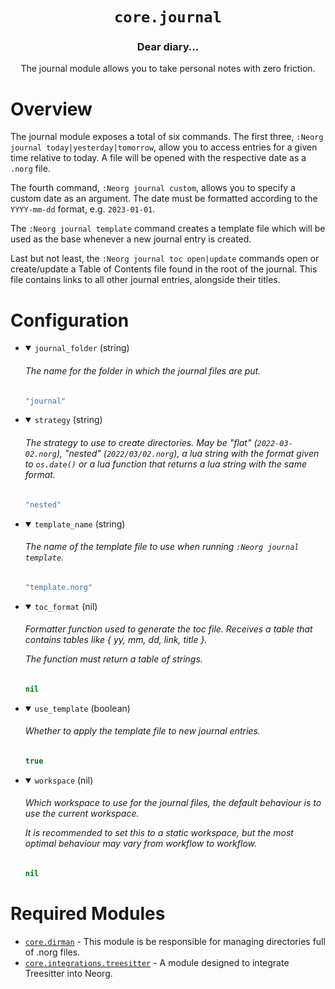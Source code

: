 <div align="center">

# `core.journal`

### Dear diary...

The journal module allows you to take personal notes with zero friction.



</div>

# Overview

The journal module exposes a total of six commands.
The first three, `:Neorg journal today|yesterday|tomorrow`, allow you to access entries
for a given time relative to today. A file will be opened with the respective date as a `.norg` file.

The fourth command, `:Neorg journal custom`, allows you to specify a custom date as an argument.
The date must be formatted according to the `YYYY-mm-dd` format, e.g. `2023-01-01`.

The `:Neorg journal template` command creates a template file which will be used as the base whenever
a new journal entry is created.

Last but not least, the `:Neorg journal toc open|update` commands open or create/update a Table of Contents
file found in the root of the journal. This file contains links to all other journal entries, alongside
their titles.

# Configuration

* <details open>
  
  <summary><code>journal_folder</code> (string)</summary>
  
  <h6>
  
  <div>
  
  The name for the folder in which the journal files are put.
  
  </div>
  
  </h6>
  
  ```lua
  "journal"
  ```
  
  </details>

* <details open>
  
  <summary><code>strategy</code> (string)</summary>
  
  <h6>
  
  <div>
  
  The strategy to use to create directories.
  May be "flat" (`2022-03-02.norg`), "nested" (`2022/03/02.norg`),
  a lua string with the format given to `os.date()` or a lua function
  that returns a lua string with the same format.
  
  </div>
  
  </h6>
  
  ```lua
  "nested"
  ```
  
  </details>

* <details open>
  
  <summary><code>template_name</code> (string)</summary>
  
  <h6>
  
  <div>
  
  The name of the template file to use when running `:Neorg journal template`.
  
  </div>
  
  </h6>
  
  ```lua
  "template.norg"
  ```
  
  </details>

* <details open>
  
  <summary><code>toc_format</code> (nil)</summary>
  
  <h6>
  
  <div>
  
  Formatter function used to generate the toc file.
  Receives a table that contains tables like { yy, mm, dd, link, title }.
  
  The function must return a table of strings.
  
  </div>
  
  </h6>
  
  ```lua
  nil
  ```
  
  </details>

* <details open>
  
  <summary><code>use_template</code> (boolean)</summary>
  
  <h6>
  
  <div>
  
  Whether to apply the template file to new journal entries.
  
  </div>
  
  </h6>
  
  ```lua
  true
  ```
  
  </details>

* <details open>
  
  <summary><code>workspace</code> (nil)</summary>
  
  <h6>
  
  <div>
  
  Which workspace to use for the journal files, the default behaviour
  is to use the current workspace.
  
  It is recommended to set this to a static workspace, but the most optimal
  behaviour may vary from workflow to workflow.
  
  </div>
  
  </h6>
  
  ```lua
  nil
  ```
  
  </details>


# Required Modules

- [`core.dirman`](https://github.com/nvim-neorg/neorg/wiki/Dirman) - This module is be responsible for managing directories full of .norg files.
- [`core.integrations.treesitter`](https://github.com/nvim-neorg/neorg/wiki/Treesitter-Integration) - A module designed to integrate Treesitter into Neorg.

